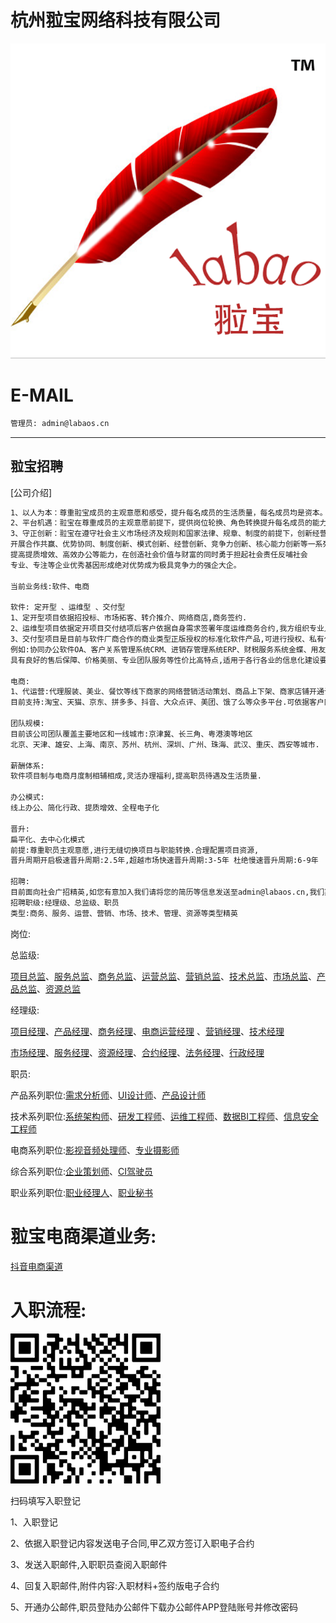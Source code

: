杭州翋宝网络科技有限公司
======

![image](docs/image/labaoslogo.png)

E-MAIL
======

```bash
管理员: admin@labaos.cn

```

---

翋宝招聘
---
[公司介绍]
```bash
1、以人为本：尊重翋宝成员的主观意愿和感受，提升每名成员的生活质量，每名成员均是资本。
2、平台机遇：翋宝在尊重成员的主观意愿前提下，提供岗位轮换、角色转换提升每名成员的能力与成长、指导与帮扶。
3、守正创新：翋宝在遵守社会主义市场经济及规则和国家法律、规章、制度的前提下，创新经营理念，
开展合作共赢、优势协同、制度创新、模式创新、经营创新、竞争力创新、核心能力创新等一系列举措，
提高提质增效、高效办公等能力，在创造社会价值与财富的同时勇于担起社会责任反哺社会
专业、专注等企业优秀基因形成绝对优势成为极具竞争力的强企大企。

当前业务线:软件、电商

软件: 定开型 、运维型 、交付型
1、定开型项目依据招投标、市场拓客、转介推介、网络商店,商务签约.
2、运维型项目依据定开项目交付结项后客户依据自身需求签署年度运维商务合约,我方组织专业人员进行针对签约客户签约项目的运维保障工作.
3、交付型项目是目前与软件厂商合作的商业类型正版授权的标准化软件产品,可进行授权、私有化部署等实施项目.
例如:协同办公软件OA、客户关系管理系统CRM、进销存管理系统ERP、财税服务系统金蝶、用友.
具有良好的售后保障、价格美丽、专业团队服务等性价比高特点,适用于各行各业的信息化建设要求.

电商:
1、代运营:代理服装、美业、餐饮等线下商家的网络营销活动策划、商品上下架、商家店铺开通认证,采取月度收费、年度收费、订单佣金等服务方式,
目前支持:淘宝、天猫、京东、拼多多、抖音、大众点评、美团、饿了么等众多平台.可依据客户网络营销活动需求进行精准平台投放和多种商企合作模式.

团队规模:
目前该公司团队覆盖主要地区和一线城市:京津冀、长三角、粤港澳等地区
北京、天津、雄安、上海、南京、苏州、杭州、深圳、广州、珠海、武汉、重庆、西安等城市.

薪酬体系:
软件项目制与电商月度制相辅相成,灵活办理福利,提高职员待遇及生活质量.

办公模式:
线上办公、简化行政、提质增效、全程电子化

晋升:
扁平化、去中心化模式
前提:尊重职员主观意愿,进行无缝切换项目与职能转换.合理配置项目资源,
晋升周期开启极速晋升周期:2.5年,超越市场快速晋升周期:3-5年 杜绝慢速晋升周期:6-9年

招聘:
目前面向社会广招精英,如您有意加入我们请将您的简历等信息发送至admin@labaos.cn,我们期待您的加入.
招聘职级:经理级、总监级、职员
类型:商务、服务、运营、营销、市场、技术、管理、资源等类型精英


```
岗位:

总监级:

[项目总监]、[服务总监]、[商务总监]、[运营总监]、[营销总监]、[技术总监]、[市场总监]、[产品总监]、[资源总监]

[项目总监]: http://hrbp.labaos.com/docs/翋宝项目总监岗位说明书.pdf
[服务总监]: http://hrbp.labaos.com/docs/翋宝服务总监岗位说明书.pdf
[商务总监]: http://hrbp.labaos.com/docs/翋宝商务总监岗位说明书.pdf
[运营总监]: http://hrbp.labaos.com/docs/翋宝运营总监岗位说明书.pdf
[营销总监]: http://hrbp.labaos.com/docs/翋宝营销总监岗位说明书.pdf
[技术总监]: http://hrbp.labaos.com/docs/翋宝技术总监岗位说明书.pdf
[市场总监]: http://hrbp.labaos.com/docs/翋宝市场总监岗位说明书.pdf
[产品总监]: http://hrbp.labaos.com/docs/翋宝产品总监岗位说明书.pdf
[资源总监]: http://hrbp.labaos.com/docs/翋宝资源总监岗位说明书.pdf

经理级:

[项目经理]、[产品经理]、[商务经理]、[电商运营经理] 、[营销经理]、[技术经理]

[市场经理]、[服务经理]、[资源经理]、[合约经理]、[法务经理]、[行政经理]

[项目经理]: http://hrbp.labaos.com/docs/翋宝项目经理岗位说明书.pdf
[产品经理]: http://hrbp.labaos.com/docs/翋宝产品经理岗位说明书.pdf
[商务经理]: http://hrbp.labaos.com/docs/翋宝商务经理岗位说明书.pdf
[电商运营经理]: http://hrbp.labaos.com/docs/翋宝电子商务运营经理岗位说明书.pdf

[营销经理]: http://hrbp.labaos.com/docs/翋宝营销经理岗位说明书.pdf
[技术经理]: http://hrbp.labaos.com/docs/翋宝技术经理岗位说明书.pdf
[市场经理]: http://hrbp.labaos.com/docs/翋宝市场经理岗位说明书.pdf
[服务经理]: http://hrbp.labaos.com/docs/翋宝服务经理岗位说明书.pdf
[资源经理]: http://hrbp.labaos.com/docs/翋宝资源经理岗位说明书.pdf
[合约经理]: http://hrbp.labaos.com/docs/翋宝合约经理岗位说明书.pdf
[法务经理]: http://hrbp.labaos.com/docs/翋宝法务经理岗位说明书.pdf
[行政经理]: http://hrbp.labaos.com/docs/翋宝行政经理岗位说明书.pdf

职员:

产品系列职位:[需求分析师]、[UI设计师]、[产品设计师]

[需求分析师]: http://hrbp.labaos.com/docs/翋宝需求分析师岗位说明书.pdf
[UI设计师]: http://hrbp.labaos.com/docs/翋宝UI设计师岗位说明书.pdf
[产品设计师]: http://hrbp.labaos.com/docs/翋宝产品设计师岗位说明书.pdf

技术系列职位:[系统架构师]、[研发工程师]、[运维工程师]、[数据BI工程师]、[信息安全工程师]

[系统架构师]: http://hrbp.labaos.com/docs/翋宝系统架构师岗位说明书.pdf
[研发工程师]: http://hrbp.labaos.com/docs/翋宝研发工程师岗位说明书.pdf
[运维工程师]: http://hrbp.labaos.com/docs/翋宝运维工程师岗位说明书.pdf
[数据BI工程师]: http://hrbp.labaos.com/docs/翋宝数据BI工程师岗位说明书.pdf
[信息安全工程师]: http://hrbp.labaos.com/docs/翋宝信息安全工程师岗位说明书.pdf

电商系列职位:[影视音频处理师]、[专业摄影师]

[影视音频处理师]: http://hrbp.labaos.com/docs/翋宝影视音频处理师岗位说明书.pdf
[专业摄影师]: http://hrbp.labaos.com/docs/翋宝专业摄影师岗位说明书.pdf

综合系列职位:[企业策划师]、[CI驾驶员]

[企业策划师]: http://hrbp.labaos.com/docs/翋宝企业策划师岗位说明书.pdf
[CI驾驶员]: http://hrbp.labaos.com/docs/翋宝CI驾驶员岗位说明书.pdf

职业系列职位:[职业经理人]、[职业秘书]

[职业经理人]: http://hrbp.labaos.com/docs/翋宝职业经理人岗位说明书.pdf
[职业秘书]: http://hrbp.labaos.com/docs/翋宝职业秘书岗位说明书.pdf


翋宝电商渠道业务:
======

[抖音电商渠道]

[抖音电商渠道]: http://hrbp.labaos.com/docs/抖音电商渠道核定类目表.pdf


入职流程:
======

![image](docs/image/labaos-feishu.jpg)

扫码填写入职登记

1、入职登记

2、依据入职登记内容发送电子合同,甲乙双方签订入职电子合约

3、发送入职邮件,入职职员查阅入职邮件

4、回复入职邮件,附件内容:入职材料+签约版电子合约

5、开通办公邮件,职员登陆办公邮件下载办公邮件APP登陆账号并修改密码 




